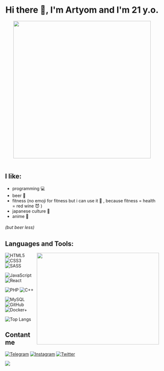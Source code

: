 <body>
<div align="center">
<h1> Hi there 👋, I'm Artyom and I'm 21 y.o. </h1>
</div>
<div align="center">
    <img src="https://c.tenor.com/hV0EnH8wdFEAAAAd/reigen-dab.gif" align="center" width="450">
</div>

<br>

## I like:
- programming 💻
- beer 🍺 
- fitness (no emoji for fitness but i can use it 🍷 , because fitness = health = red wine 😈 )
- japanese culture 👹
- anime 👺

###### (but beer less)

<h2 aling="left">Languages and Tools:</h2>

<img src="https://c.tenor.com/XGpqtoboIiUAAAAC/the-rock-dwayne-johnson.gif" align="right" height="300"  width="400">


![HTML5](https://img.shields.io/badge/-HTML5-black??style=for-the-badge&logo=HTML5&logoColor=white&)
![CSS3](https://img.shields.io/badge/-CSS3-black??style=for-the-badge&logo=CSS3)
![SASS](https://img.shields.io/badge/-SASS-black??style=for-the-badge&logo=SASS&logoColor=white)

![JavaScript](https://img.shields.io/badge/-JavaScript-black??style=for-the-badge&logo=JavaScript)
![React](https://img.shields.io/badge/-React-black??style=for-the-badge&logo=React)

![PHP](https://img.shields.io/badge/-PHP-black??style=for-the-badge&logo=PHP&logoColor=white)
![C++](https://img.shields.io/badge/-C++-black??style=for-the-badge&logo=C%2b%2b&logoColor=white)

![MySQL](https://img.shields.io/badge/-SQL-black??style=for-the-badge&logo=MySQL&logoColor=white)
![GitHub](https://img.shields.io/badge/-GitHub-black??style=for-the-badge&logo=GitHub&logoColor=white)
![Docker+](https://img.shields.io/badge/-Docker-black??style=for-the-badge&logo=Docker&logoColor=white)

![Top Langs](https://github-readme-stats.vercel.app/api/top-langs/?username=Samotaa&layout=compact)

## Contant me 
[![Telegram](https://img.shields.io/badge/-Telegram-black??style=for-the-badge&logo=Telegram&)](https://t.me/anjesus)
[![Instagram](https://img.shields.io/badge/-Instagram-black??style=for-the-badge&logo=Instagram&logoColor=white)](https://www.instagram.com/anjesus/)
[![Twitter](https://img.shields.io/badge/-Twitter-black??style=for-the-badge&logo=Twitter&logoColor=white)](https://twitter.com/ANKing1337)

<p>
<img src="https://i.pinimg.com/originals/4b/65/40/4b65409882f61888f91b9aa8e39391b7.gif" align="center">
</p>

</body>